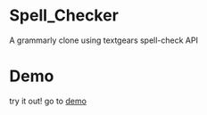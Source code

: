 # Spell_Checker

A grammarly clone using textgears spell-check API

# Demo
try it out! go to [demo](https://arunnair018.github.io/spell_checker/)
